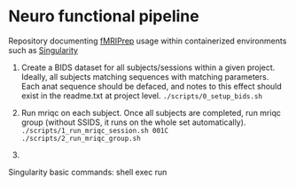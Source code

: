 # Neuro functional pipeline

Repository documenting [fMRIPrep](https://fmriprep.org/en/stable/) usage within containerized environments such as [Singularity](https://sylabs.io/singularity/)


1) Create a BIDS dataset for all subjects/sessions within a given project. Ideally, all subjects matching sequences with matching parameters. Each anat sequence should be defaced, and notes to this effect should exist in the readme.txt at project level.
`./scripts/0_setup_bids.sh`

2) Run mriqc on each subject. Once all subjects are completed, run mriqc group (without SSIDS, it runs on the whole set automatically).
` ./scripts/1_run_mriqc_session.sh 001C`
`./scripts/2_run_mriqc_group.sh`

3) 

Singularity basic commands:
 shell
 exec 
 run
